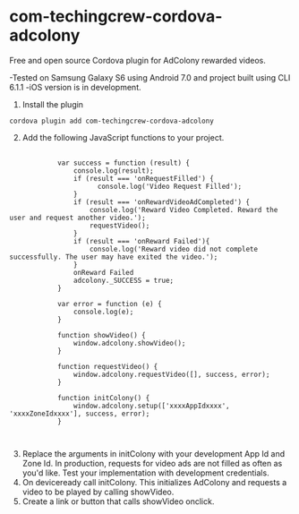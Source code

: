 # com-techingcrew-cordova-adcolony
Free and open source Cordova plugin for AdColony rewarded videos.

-Tested on Samsung Galaxy S6 using Android 7.0 and project built using CLI 6.1.1
-iOS version is in development.

1. Install the plugin
<pre><code>cordova plugin add com-techingcrew-cordova-adcolony</code></pre>
2. Add the following JavaScript functions to your project.
<pre>
  <code>
            var success = function (result) {
                console.log(result);
                if (result === 'onRequestFilled') {
                      console.log('Video Request Filled');
                }
                if (result === 'onRewardVideoAdCompleted') {
                    console.log('Reward Video Completed. Reward the user and request another video.');
                    requestVideo();
                }
                if (result === 'onReward Failed'){
                    console.log('Reward video did not complete successfully. The user may have exited the video.');
                }
                onReward Failed
                adcolony._SUCCESS = true;
            }
            
            var error = function (e) {
                console.log(e);
            }

            function showVideo() {
                window.adcolony.showVideo();
            }

            function requestVideo() {
                window.adcolony.requestVideo([], success, error);
            }

            function initColony() {
                window.adcolony.setup(['xxxxAppIdxxxx', 'xxxxZoneIdxxxx'], success, error);
            }
            
  </code>
</pre>
3. Replace the arguments in initColony with your development App Id and Zone Id. In production, requests for video ads are not filled as      often as you'd like. Test your implementation with development credentials.
4. On deviceready call initColony. This initializes AdColony and requests a video to be played by calling showVideo.
5. Create a link or button that calls showVideo onclick.
